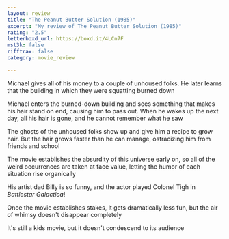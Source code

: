 ```yaml
---
layout: review
title: "The Peanut Butter Solution (1985)"
excerpt: "My review of The Peanut Butter Solution (1985)"
rating: "2.5"
letterboxd_url: https://boxd.it/4LCn7F
mst3k: false
rifftrax: false
category: movie_review

---
```


Michael gives all of his money to a couple of unhoused folks. He later learns that the building in which they were squatting burned down

Michael enters the burned-down building and sees something that makes his hair stand on end, causing him to pass out. When he wakes up the next day, all his hair is gone, and he cannot remember what he saw

The ghosts of the unhoused folks show up and give him a recipe to grow hair. But the hair grows faster than he can manage, ostracizing him from friends and school

The movie establishes the absurdity of this universe early on, so all of the weird occurrences are taken at face value, letting the humor of each situation rise organically

His artist dad Billy is so funny, and the actor played Colonel Tigh in <i>Battlestar Galactica</i>!

Once the movie establishes stakes, it gets dramatically less fun, but the air of whimsy doesn't disappear completely

It's still a kids movie, but it doesn't condescend to its audience